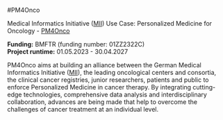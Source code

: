 #PM4Onco

Medical Informatics Initiative ([MII](https://www.medizininformatik-initiative.de/en/start)) Use Case: Personalized Medicine for Oncology - [PM4Onco](https://pm4onco.de/en/)

**Funding:** BMFTR (funding number: 01ZZ2322C)\
**Project runtime:** 01.05.2023 - 30.04.2027

PM4Onco aims at building an alliance between the German Medical Informatics Initiative ([MII](https://www.medizininformatik-initiative.de/de/start)), the leading oncological centers and consortia, the clinical cancer registries, junior researchers, patients and public to enforce Personalized Medicine in cancer therapy. By integrating cutting-edge technologies, comprehensive data analysis and interdisciplinary collaboration, advances are being made that help to overcome the challenges of cancer treatment at an individual level.
